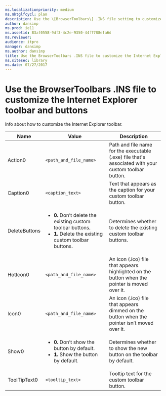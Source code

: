 ```yaml
---
ms.localizationpriority: medium
ms.mktglfcycl: plan
description: Use the \[BrowserToolbars\] .INS file setting to customize your Internet Explorer toolbar and buttons.
author: dansimp
ms.prod: ie11
ms.assetid: 83af0558-9df3-4c2e-9350-44f7788efa6d
ms.reviewer: 
audience: itpro
manager: dansimp
ms.author: dansimp
title: Use the BrowserToolbars .INS file to customize the Internet Explorer toolbar and buttons (Internet Explorer Administration Kit 11 for IT Pros)
ms.sitesec: library
ms.date: 07/27/2017
---
```



# Use the BrowserToolbars .INS file to customize the Internet Explorer toolbar and buttons
Info about how to customize the Internet Explorer toolbar.

|Name       |Value                      |Description  |
|-----------|---------------------------|-------------|
|Action0    |`<path_and_file_name>` |Path and file name for the executable (.exe) file that's associated with your custom toolbar button. |
|Caption0   |`<caption_text>` |Text that appears as the caption for your custom toolbar button. |
|DeleteButtons |<ul><li>**0.** Don’t delete the existing custom toolbar buttons.</li><li>**1.** Delete the existing custom toolbar buttons.</li></ul> |Determines whether to delete the existing custom toolbar buttons. |
|HotIcon0 |`<path_and_file_name>` |An icon (.ico) file that appears highlighted on the button when the pointer is moved over it. |
|Icon0 |`<path_and_file_name>` |An icon (.ico) file that appears dimmed on the button when the pointer isn’t moved over it. |
|Show0 |<ul><li>**0.** Don’t show the button by default.</li><li>**1.** Show the button by default.</li></ul> |Determines whether to show the new button on the toolbar by default. |
|ToolTipText0 |`<tooltip_text>` |Tooltip text for the custom toolbar button. |

 

 

 





